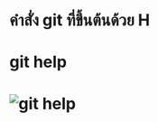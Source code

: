 # คำสั่ง git ที่ขึ้นต้นด้วย  H
# git help 
# ![git help](https://github.com/kanoksiriboonkam/COM-LAB-I-LabSheet-Week-16/assets/144196048/8254b9e9-57ad-4b2b-93aa-cda92e2a86ff)
